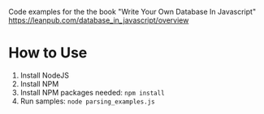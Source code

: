 Code examples for the the book "Write Your Own Database In Javascript" https://leanpub.com/database_in_javascript/overview

# How to Use

1. Install NodeJS
1. Install NPM
1. Install NPM packages needed:
`npm install`
1. Run samples:
`node parsing_examples.js`
